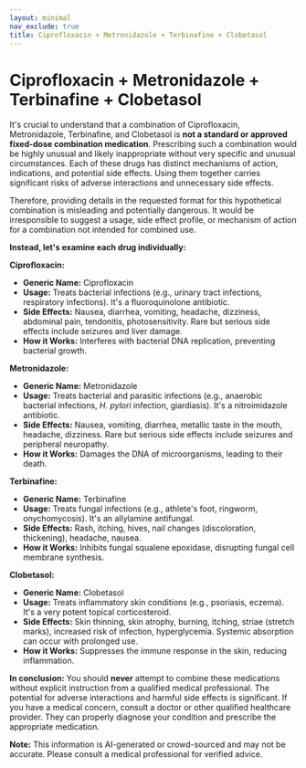 ```yaml
---
layout: minimal
nav_exclude: true
title: Ciprofloxacin + Metronidazole + Terbinafine + Clobetasol
---
```


# Ciprofloxacin + Metronidazole + Terbinafine + Clobetasol

It's crucial to understand that a combination of Ciprofloxacin, Metronidazole, Terbinafine, and Clobetasol is **not a standard or approved fixed-dose combination medication**.  Prescribing such a combination would be highly unusual and likely inappropriate without very specific and unusual circumstances. Each of these drugs has distinct mechanisms of action, indications, and potential side effects.  Using them together carries significant risks of adverse interactions and unnecessary side effects.

Therefore, providing details in the requested format for this hypothetical combination is misleading and potentially dangerous.  It would be irresponsible to suggest a usage, side effect profile, or mechanism of action for a combination not intended for combined use.

**Instead, let's examine each drug individually:**

**Ciprofloxacin:**

* **Generic Name:** Ciprofloxacin
* **Usage:** Treats bacterial infections (e.g., urinary tract infections, respiratory infections).  It's a fluoroquinolone antibiotic.
* **Side Effects:** Nausea, diarrhea, vomiting, headache, dizziness, abdominal pain, tendonitis, photosensitivity.  Rare but serious side effects include seizures and liver damage.
* **How it Works:** Interferes with bacterial DNA replication, preventing bacterial growth.

**Metronidazole:**

* **Generic Name:** Metronidazole
* **Usage:** Treats bacterial and parasitic infections (e.g., anaerobic bacterial infections, *H. pylori* infection, giardiasis).  It's a nitroimidazole antibiotic.
* **Side Effects:** Nausea, vomiting, diarrhea, metallic taste in the mouth, headache, dizziness.  Rare but serious side effects include seizures and peripheral neuropathy.
* **How it Works:** Damages the DNA of microorganisms, leading to their death.

**Terbinafine:**

* **Generic Name:** Terbinafine
* **Usage:** Treats fungal infections (e.g., athlete's foot, ringworm, onychomycosis).  It's an allylamine antifungal.
* **Side Effects:** Rash, itching, hives, nail changes (discoloration, thickening), headache, nausea.
* **How it Works:** Inhibits fungal squalene epoxidase, disrupting fungal cell membrane synthesis.

**Clobetasol:**

* **Generic Name:** Clobetasol
* **Usage:** Treats inflammatory skin conditions (e.g., psoriasis, eczema). It's a very potent topical corticosteroid.
* **Side Effects:** Skin thinning, skin atrophy, burning, itching, striae (stretch marks), increased risk of infection, hyperglycemia.  Systemic absorption can occur with prolonged use.
* **How it Works:** Suppresses the immune response in the skin, reducing inflammation.


**In conclusion:**  You should **never** attempt to combine these medications without explicit instruction from a qualified medical professional.  The potential for adverse interactions and harmful side effects is significant. If you have a medical concern, consult a doctor or other qualified healthcare provider. They can properly diagnose your condition and prescribe the appropriate medication.


**Note:** This information is AI-generated or crowd-sourced and may not be accurate. Please consult a medical professional for verified advice.